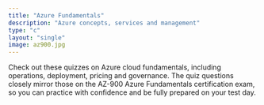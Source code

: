 ```yaml
---
title: "Azure Fundamentals"
description: "Azure concepts, services and management"
type: "c"
layout: "single"
image: az900.jpg
---
```


Check out these quizzes on Azure cloud fundamentals, including operations, deployment, pricing and governance. The quiz questions closely mirror those on the AZ-900 Azure Fundamentals certification exam, so you can practice with confidence and be fully prepared on your test day.
